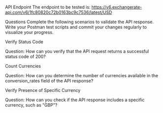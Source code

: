 API Endpoint
The endpoint to be tested is: https://v6.exchangerate-api.com/v6/1fc80820c72b0163bc9c7536/latest/USD

Questions
Complete the following scenarios to validate the API response. Write your Postman test scripts and commit your changes regularly to visualize your progress.

Verify Status Code

Question: How can you verify that the API request returns a successful status code of 200?

Count Currencies

Question: How can you determine the number of currencies available in the conversion_rates field of the API response?

Verify Presence of Specific Currency

Question: How can you check if the API response includes a specific currency, such as "GBP"?
